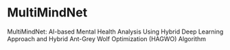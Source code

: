 # MultiMindNet
MultiMindNet: AI-based Mental Health Analysis Using Hybrid Deep Learning Approach and Hybrid Ant-Grey Wolf Optimization (HAGWO) Algorithm
